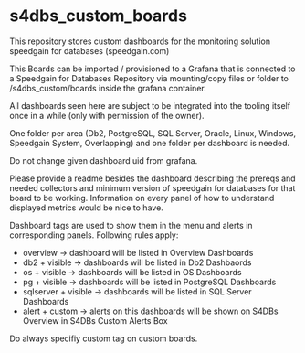 # s4dbs_custom_boards
This repository stores custom dashboards for the monitoring solution speedgain for databases (speedgain.com)

This Boards can be imported / provisioned to a Grafana that is connected to a Speedgain for Databases Repository via mounting/copy files or folder to /s4dbs_custom/boards inside the grafana container. 

All dashboards seen here are subject to be integrated into the tooling itself once in a while (only with permission of the owner). 

One folder per area (Db2, PostgreSQL, SQL Server, Oracle, Linux, Windows, Speedgain System, Overlapping) and one folder per dashboard is needed. 

Do not change given dashboard uid from grafana.

Please provide a readme besides the dashboard describing the prereqs and needed collectors and minimum version of speedgain for databases for that board to be working. Information on every panel of how to understand displayed metrics would be nice to have.

Dashboard tags are used to show them in the menu and alerts in corresponding panels.
Following rules apply:
- overview -> dashboard will be listed in Overview Dashboards
- db2 + visible -> dashboards will be listed in Db2 Dashbaords
- os + visible -> dashboards will be listed in OS Dashboards 
- pg + visible -> dashboards will be listed in PostgreSQL Dashboards
- sqlserver + visible -> dashboards will be listed in SQL Server Dashboards
- alert + custom -> alerts on this dashboards will be shown on S4DBs Overview in S4DBs Custom Alerts Box

Do always specifiy custom tag on custom boards.